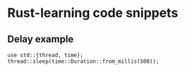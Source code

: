 # Rust-learning code snippets

## Delay example
```
use std::{thread, time};
thread::sleep(time::Duration::from_millis(500));
```
